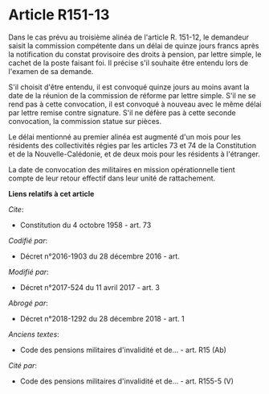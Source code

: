 # Article R151-13

Dans le cas prévu au troisième alinéa de l'article R. 151-12, le demandeur saisit la commission compétente dans un délai de
quinze jours francs après la notification du constat provisoire des droits à pension, par lettre simple, le cachet de la
poste faisant foi. Il précise s'il souhaite être entendu lors de l'examen de sa demande. 

S'il choisit d'être entendu, il est convoqué quinze jours au moins avant la date de la réunion de la commission de réforme
par lettre simple. S'il ne se rend pas à cette convocation, il est convoqué à nouveau avec le même délai par lettre remise
contre signature. S'il ne défère pas à cette seconde convocation, la commission statue sur pièces. 

Le délai mentionné au premier alinéa est augmenté d'un mois pour les résidents des collectivités régies par les articles 73
et 74 de la Constitution et de la Nouvelle-Calédonie, et de deux mois pour les résidents à l'étranger. 

La date de convocation des militaires en mission opérationnelle tient compte de leur retour effectif dans leur unité de
rattachement.

**Liens relatifs à cet article**

_Cite_:

  - Constitution du 4 octobre 1958 - art. 73

_Codifié par_:

  - Décret n°2016-1903 du 28 décembre 2016 - art.

_Modifié par_:

  - Décret n°2017-524 du 11 avril 2017 - art. 3

_Abrogé par_:

  - Décret n°2018-1292 du 28 décembre 2018 - art. 1

_Anciens textes_:

  - Code des pensions militaires d'invalidité et de... - art. R15 (Ab)

_Cité par_:

  - Code des pensions militaires d'invalidité et de... - art. R155-5 (V)
